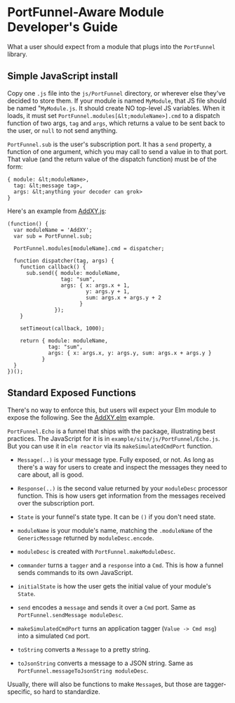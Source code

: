 # PortFunnel-Aware Module Developer's Guide

What a user should expect from a module that plugs into the `PortFunnel` library.

## Simple JavaScript install

Copy one `.js` file into the `js/PortFunnel` directory, or wherever else they've decided to store them. If your module is named `MyModule`, that JS file should be named "`MyModule.js`. It should create NO top-level JS variables. When it loads, it must set `PortFunnel.modules[&lt;moduleName>].cmd` to a dispatch function of two args, `tag` and `args`, which returns a value to be sent back to the user, or `null` to not send anything.

`PortFunnel.sub` is the user's subscription port. It has a `send` property, a function of one argument, which you may call to send a value in to that port. That value (and the return value of the dispatch function) must be of the form:

    { module: &lt;moduleName>,
      tag: &lt;message tag>,
      args: &lt;anything your decoder can grok>
    }
    
Here's an example from [AddXY.js](example/site/js/PortFunnel/AddXY.js):

    (function() {
      var moduleName = 'AddXY';
      var sub = PortFunnel.sub;

      PortFunnel.modules[moduleName].cmd = dispatcher;

      function dispatcher(tag, args) {
        function callback() {
          sub.send({ module: moduleName,
                     tag: "sum",
                     args: { x: args.x + 1,
                             y: args.y + 1,
                             sum: args.x + args.y + 2
                           }
                   });
        }

        setTimeout(callback, 1000);

        return { module: moduleName,
                 tag: "sum",
                 args: { x: args.x, y: args.y, sum: args.x + args.y }
               }
      }
    })();

## Standard Exposed Functions

There's no way to enforce this, but users will expect your Elm module to expose the following. See the [AddXY.elm](example/AddXY.elm) example.

`PortFunnel.Echo` is a funnel that ships with the package, illustrating best practices. The JavaScript for it is in `example/site/js/PortFunnel/Echo.js`. But you can use it in `elm reactor` via its `makeSimulatedCmdPort` function.

* `Message(..)` is your message type. Fully exposed, or not. As long as there's a way for users to create and inspect the messages they need to care about, all is good.

* `Response(..)` is the second value returned by your `moduleDesc` processor function. This is how users get information from the messages received over the subscription port.

* `State` is your funnel's state type. It can be `()` if you don't need state.

* `moduleName` is your module's name, matching the `.moduleName` of the `GenericMessage` returned by `moduleDesc.encode`.

* `moduleDesc` is created with `PortFunnel.makeModuleDesc`.

* `commander` turns a `tagger` and a `response` into a `Cmd`. This is how a funnel sends commands to its own JavaScript.

* `initialState` is how the user gets the initial value of your module's `State`.

* `send` encodes a `message` and sends it over a `Cmd` port. Same as `PortFunnel.sendMessage moduleDesc`.

* `makeSimulatedCmdPort` turns an application tagger (`Value -> Cmd msg`) into a simulated `Cmd` port.

* `toString` converts a `Message` to a pretty string.

* `toJsonString` converts a message to a JSON string. Same as `PortFunnel.messageToJsonString moduleDesc`.

Usually, there will also be functions to make `Message`s, but those are tagger-specific, so hard to standardize.
